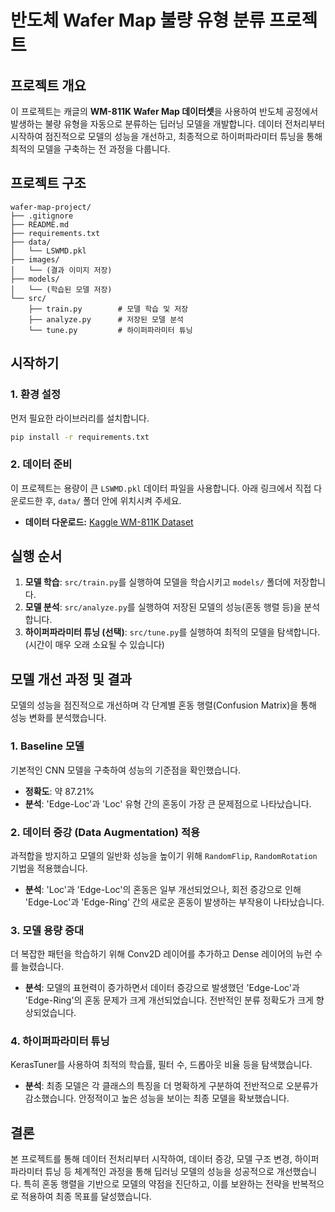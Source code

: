 # 반도체 Wafer Map 불량 유형 분류 프로젝트

## 프로젝트 개요

이 프로젝트는 캐글의 **WM-811K Wafer Map 데이터셋**을 사용하여 반도체 공정에서 발생하는 불량 유형을 자동으로 분류하는 딥러닝 모델을 개발합니다. 데이터 전처리부터 시작하여 점진적으로 모델의 성능을 개선하고, 최종적으로 하이퍼파라미터 튜닝을 통해 최적의 모델을 구축하는 전 과정을 다룹니다.

## 프로젝트 구조

```
wafer-map-project/
├── .gitignore
├── README.md
├── requirements.txt
├── data/
│   └── LSWMD.pkl
├── images/
│   └── (결과 이미지 저장)
├── models/
│   └── (학습된 모델 저장)
└── src/
    ├── train.py        # 모델 학습 및 저장
    ├── analyze.py      # 저장된 모델 분석
    └── tune.py         # 하이퍼파라미터 튜닝
```

## 시작하기

### 1\. 환경 설정

먼저 필요한 라이브러리를 설치합니다.

```bash
pip install -r requirements.txt
```

### 2\. 데이터 준비

이 프로젝트는 용량이 큰 `LSWMD.pkl` 데이터 파일을 사용합니다. 아래 링크에서 직접 다운로드한 후, `data/` 폴더 안에 위치시켜 주세요.

  - **데이터 다운로드:** [Kaggle WM-811K Dataset](https://www.kaggle.com/datasets/qingyi/wm811k-wafer-map)

## 실행 순서

1.  **모델 학습**: `src/train.py`를 실행하여 모델을 학습시키고 `models/` 폴더에 저장합니다.
2.  **모델 분석**: `src/analyze.py`를 실행하여 저장된 모델의 성능(혼동 행렬 등)을 분석합니다.
3.  **하이퍼파라미터 튜닝 (선택)**: `src/tune.py`를 실행하여 최적의 모델을 탐색합니다. (시간이 매우 오래 소요될 수 있습니다)

## 모델 개선 과정 및 결과

모델의 성능을 점진적으로 개선하며 각 단계별 혼동 행렬(Confusion Matrix)을 통해 성능 변화를 분석했습니다.

### 1\. Baseline 모델

기본적인 CNN 모델을 구축하여 성능의 기준점을 확인했습니다.

  - **정확도**: 약 87.21%
  - **분석**: 'Edge-Loc'과 'Loc' 유형 간의 혼동이 가장 큰 문제점으로 나타났습니다.

### 2\. 데이터 증강 (Data Augmentation) 적용

과적합을 방지하고 모델의 일반화 성능을 높이기 위해 `RandomFlip`, `RandomRotation` 기법을 적용했습니다.

  - **분석**: 'Loc'과 'Edge-Loc'의 혼동은 일부 개선되었으나, 회전 증강으로 인해 'Edge-Loc'과 'Edge-Ring' 간의 새로운 혼동이 발생하는 부작용이 나타났습니다.

### 3\. 모델 용량 증대

더 복잡한 패턴을 학습하기 위해 Conv2D 레이어를 추가하고 Dense 레이어의 뉴런 수를 늘렸습니다.

  - **분석**: 모델의 표현력이 증가하면서 데이터 증강으로 발생했던 'Edge-Loc'과 'Edge-Ring'의 혼동 문제가 크게 개선되었습니다. 전반적인 분류 정확도가 크게 향상되었습니다.

### 4\. 하이퍼파라미터 튜닝

KerasTuner를 사용하여 최적의 학습률, 필터 수, 드롭아웃 비율 등을 탐색했습니다.

  - **분석**: 최종 모델은 각 클래스의 특징을 더 명확하게 구분하여 전반적으로 오분류가 감소했습니다. 안정적이고 높은 성능을 보이는 최종 모델을 확보했습니다.

## 결론

본 프로젝트를 통해 데이터 전처리부터 시작하여, 데이터 증강, 모델 구조 변경, 하이퍼파라미터 튜닝 등 체계적인 과정을 통해 딥러닝 모델의 성능을 성공적으로 개선했습니다. 특히 혼동 행렬을 기반으로 모델의 약점을 진단하고, 이를 보완하는 전략을 반복적으로 적용하여 최종 목표를 달성했습니다.